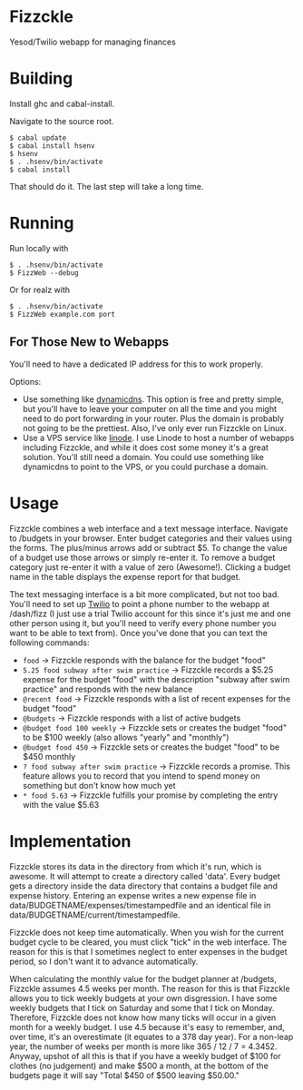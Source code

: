Fizzckle
========

Yesod/Twilio webapp for managing finances

Building
========

Install ghc and cabal-install.

Navigate to the source root.

```
$ cabal update
$ cabal install hsenv
$ hsenv
$ . .hsenv/bin/activate
$ cabal install
```

That should do it. The last step will take a long time.

Running
=======

Run locally with

```
$ . .hsenv/bin/activate
$ FizzWeb --debug
```

Or for realz with

```
$ . .hsenv/bin/activate
$ FizzWeb example.com port
```

For Those New to Webapps
------------------------

You'll need to have a dedicated IP address for this to work properly.

Options:

*   Use something like
    [dynamicdns](https://www.dnsdynamic.org/signup.php). This option is
    free and pretty simple, but you'll have to leave your computer on
    all the time and you might need to do port forwarding in your
    router. Plus the domain is probably not going to be the prettiest.
    Also, I've only ever run Fizzckle on Linux.
*   Use a VPS service like
    [linode](https://library.linode.com/getting-started). I use Linode
    to host a number of webapps including Fizzckle, and while it does
    cost some money it's a great solution. You'll still need a domain.
    You could use something like dynamicdns to point to the VPS, or you
    could purchase a domain.

Usage
=====

Fizzckle combines a web interface and a text message interface. Navigate
to /budgets in your browser. Enter budget categories and their values
using the forms. The plus/minus arrows add or subtract $5. To change the
value of a budget use those arrows or simply re-enter it. To remove a
budget category just re-enter it with a value of zero (Awesome!).
Clicking a budget name in the table displays the expense report for that
budget.

The text messaging interface is a bit more complicated, but not too bad.
You'll need to set up [Twilio](https://www.twilio.com) to point a phone
number to the webapp at /dash/fizz (I just use a trial Twilio account
for this since it's just me and one other person using it, but you'll
need to verify every phone number you want to be able to text from).
Once you've done that you can text the following commands:

* `food` -> Fizzckle responds with the balance for the budget "food"
* `5.25 food subway after swim practice` -> Fizzckle records a $5.25
  expense for the budget "food" with the description "subway after swim
  practice" and responds with the new balance
* `@recent food` -> Fizzckle responds with a list of recent expenses for
  the budget "food"
* `@budgets` -> Fizzckle responds with a list of active budgets
* `@budget food 100 weekly` -> Fizzckle sets or creates the budget
  "food" to be $100 weekly (also allows "yearly" and "monthly")
* `@budget food 450` -> Fizzckle sets or creates the budget "food" to be
  $450 monthly
* `? food subway after swim practice` -> Fizzckle records a promise.
  This feature allows you to record that you intend to spend money on
  something but don't know how much yet
* `* food 5.63` -> Fizzckle fulfills your promise by completing the
  entry with the value $5.63

Implementation
==============

Fizzckle stores its data in the directory from which it's run, which is
awesome. It will attempt to create a directory called 'data'. Every
budget gets a directory inside the data directory that contains a budget
file and expense history. Entering an expense writes a new expense file
in data/BUDGETNAME/expenses/timestampedfile and an identical file in
data/BUDGETNAME/current/timestampedfile.

Fizzckle does not keep time automatically. When you wish for the current
budget cycle to be cleared, you must click "tick" in the web interface.
The reason for this is that I sometimes neglect to enter expenses in the
budget period, so I don't want it to advance automatically.

When calculating the monthly value for the budget planner at /budgets,
Fizzckle assumes 4.5 weeks per month. The reason for this is that
Fizzckle allows you to tick weekly budgets at your own disgression. I
have some weekly budgets that I tick on Saturday and some that I tick on
Monday. Therefore, Fizzckle does not know how many ticks will occur in a
given month for a weekly budget. I use 4.5 because it's easy to
remember, and,  over time, it's an overestimate (it equates to a 378 day
year). For a non-leap year, the number of weeks per month is more like
365 / 12 / 7 = 4.3452. Anyway, upshot of all this is that if you have a
weekly budget of $100 for clothes (no judgement) and make $500 a month,
at the bottom of the budgets page it will say "Total $450 of $500
leaving $50.00."
